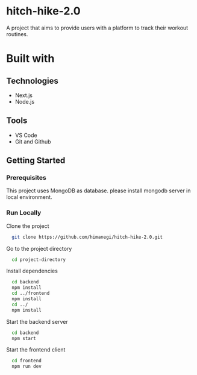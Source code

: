 # hitch-hike-2.0

A project that aims to provide users with a platform to track their workout routines.

# Built with

## Technologies

- Next.js
- Node.js

## Tools

- VS Code
- Git and Github

<!-- Getting Started -->
## Getting Started

<!-- Prerequisites -->
### Prerequisites

This project uses MongoDB as database. please install mongodb server in local environment.

<!-- Run Locally -->
### Run Locally

Clone the project

```bash
  git clone https://github.com/himanegi/hitch-hike-2.0.git
```

Go to the project directory

```bash
  cd project-directory
```

Install dependencies

```bash
  cd backend
  npm install
  cd ../frontend
  npm install
  cd ../
  npm install
```

Start the backend server

```bash
  cd backend
  npm start
```

Start the frontend client

```bash
  cd frontend
  npm run dev
```